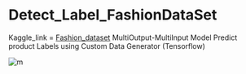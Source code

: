 # Detect_Label_FashionDataSet
Kaggle_link = [Fashion_dataset](https://www.kaggle.com/datasets/paramaggarwal/fashion-product-images-dataset)
MultiOutput-MultiInput Model Predict product Labels using Custom Data Generator (Tensorflow)

![m](https://github.com/soroush44d/Detect_Label_FashionDataSet/assets/95965461/e66f70e5-5da4-481a-9d40-d1ca2d2efe2f)
